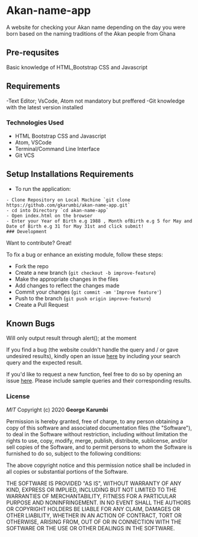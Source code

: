 # Akan-name-app
A website for checking your Akan name depending on the day you were born based on the naming traditions of the Akan people from Ghana



## Pre-requsites
Basic knowledge of HTML,Bootstrap CSS and Javascript

## Requirements
-Text Editor;  VsCode, Atom not mandatory but preffered
-Git knowledge with the latest version installed

### Technologies Used
- HTML Bootstrap CSS and Javascript
- Atom, VSCode
- Terminal/Command Line Interface
- Git VCS

## Setup Installations Requirements
   * To run the application:

    - Clone Repository on Local Machine `git clone https://github.com/gkarumbi/akan-name-app.git`
    - cd into Directory `cd akan-name-app`
    - Open index.html on the browser
    - Enter your Year of Birth e.g 1988 , Month ofBirth e.g 5 for May and Date of Birth e.g 31 for May 31st and click submit!
    ### Development

Want to contribute? Great!

To fix a bug or enhance an existing module, follow these steps:

- Fork the repo
- Create a new branch (`git checkout -b improve-feature`)
- Make the appropriate changes in the files
- Add changes to reflect the changes made
- Commit your changes (`git commit -am 'Improve feature'`)
- Push to the branch (`git push origin improve-feature`)
- Create a Pull Request

## Known Bugs

Will only output result through alert(); at the moment
 
If you find a bug (the website couldn't handle the query and / or gave undesired results), kindly open an issue [here](https://github.com/gkarumbi/akan-name-app/issues/new) by including your search query and the expected result.

If you'd like to request a new function, feel free to do so by opening an issue [here](https://github.com/gkarumbi/akan-name-app/issues/new). Please include sample queries and their corresponding results.

### License

*MIT*
Copyright (c) 2020 **George Karumbi**

Permission is hereby granted, free of charge, to any person obtaining a copy of this software and associated documentation files (the "Software"), to deal in the Software without restriction, including without limitation the rights to use, copy, modify, merge, publish, distribute, sublicense, and/or sell copies of the Software, and to permit persons to whom the Software is furnished to do so, subject to the following conditions:

The above copyright notice and this permission notice shall be included in all copies or substantial portions of the Software.

THE SOFTWARE IS PROVIDED "AS IS", WITHOUT WARRANTY OF ANY KIND, EXPRESS OR IMPLIED, INCLUDING BUT NOT LIMITED TO THE WARRANTIES OF MERCHANTABILITY, FITNESS FOR A PARTICULAR PURPOSE AND NONINFRINGEMENT. IN NO EVENT SHALL THE AUTHORS OR COPYRIGHT HOLDERS BE LIABLE FOR ANY CLAIM, DAMAGES OR OTHER LIABILITY, WHETHER IN AN ACTION OF CONTRACT, TORT OR OTHERWISE, ARISING FROM, OUT OF OR IN CONNECTION WITH THE SOFTWARE OR THE USE OR OTHER DEALINGS IN THE SOFTWARE.

